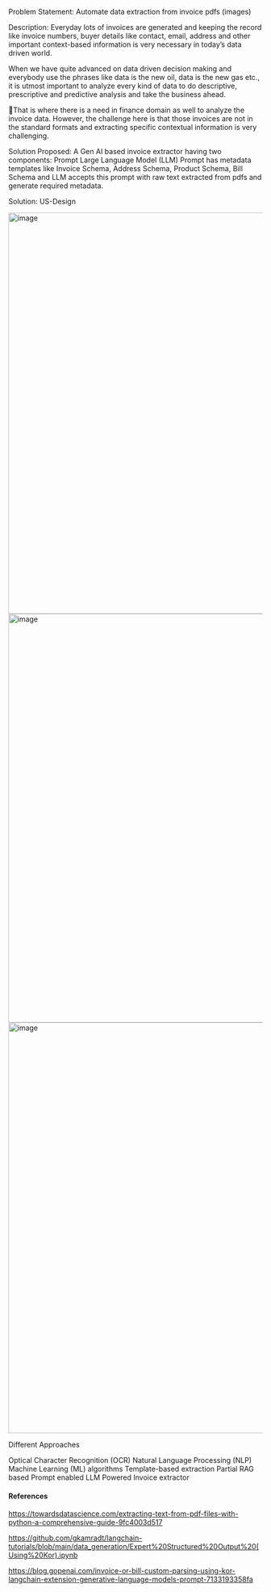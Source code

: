 Problem Statement: Automate data extraction from invoice pdfs (images) 

Description: Everyday lots of invoices are generated and keeping the record like invoice numbers, buyer details like contact, email, address and other important context-based information is very necessary in today’s data driven world.

When we have quite advanced on data driven decision making and everybody use the phrases like data is the new oil, data is the new gas etc., it is utmost important to analyze every kind of data to do descriptive, prescriptive and predictive analysis and take the business ahead.

That is where there is a need in finance domain as well to analyze the invoice data. However, the challenge here is that those invoices are not in the standard formats and extracting specific contextual information is very challenging.

Solution Proposed: A Gen AI based invoice extractor having two components: 
Prompt
Large Language Model (LLM)
Prompt has metadata templates like Invoice Schema, Address Schema, Product Schema, Bill Schema and LLM accepts this prompt with raw text extracted from pdfs and generate required metadata.

Solution: US-Design

<img width="795" alt="image" src="https://github.com/TripathiAshutosh/invoice-metadata-extraction/assets/40880107/b9082639-de14-47e9-8c87-f915c19ffe81">

<img width="810" alt="image" src="https://github.com/TripathiAshutosh/invoice-metadata-extraction/assets/40880107/4efebf06-7abf-4158-aa17-893af14bfb4b">

<img width="814" alt="image" src="https://github.com/TripathiAshutosh/invoice-metadata-extraction/assets/40880107/7e2dd03a-7216-4fcf-a21c-345491ac411a">

Different Approaches

Optical Character Recognition (OCR)
Natural Language Processing (NLP)
Machine Learning (ML) algorithms
Template-based extraction
Partial RAG based Prompt enabled LLM Powered Invoice extractor





#### References

https://towardsdatascience.com/extracting-text-from-pdf-files-with-python-a-comprehensive-guide-9fc4003d517

https://github.com/gkamradt/langchain-tutorials/blob/main/data_generation/Expert%20Structured%20Output%20(Using%20Kor).ipynb

https://blog.gopenai.com/invoice-or-bill-custom-parsing-using-kor-langchain-extension-generative-language-models-prompt-7133193358fa

